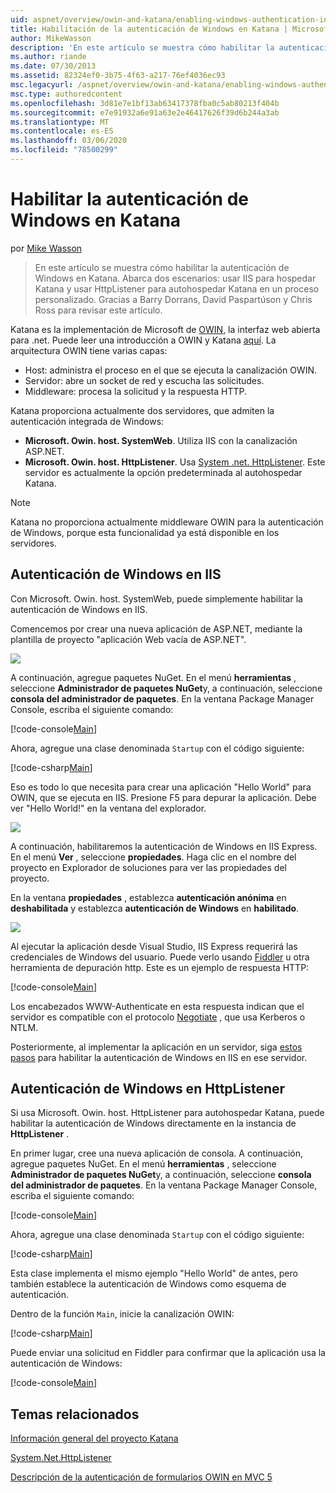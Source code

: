 ```yaml
---
uid: aspnet/overview/owin-and-katana/enabling-windows-authentication-in-katana
title: Habilitación de la autenticación de Windows en Katana | Microsoft Docs
author: MikeWasson
description: 'En este artículo se muestra cómo habilitar la autenticación de Windows en Katana. Abarca dos escenarios: usar IIS para hospedar Katana y usar HttpListener para autohospedar Kat (...'
ms.author: riande
ms.date: 07/30/2013
ms.assetid: 82324ef0-3b75-4f63-a217-76ef4036ec93
msc.legacyurl: /aspnet/overview/owin-and-katana/enabling-windows-authentication-in-katana
msc.type: authoredcontent
ms.openlocfilehash: 3d81e7e1bf13ab63417378fba0c5ab80213f404b
ms.sourcegitcommit: e7e91932a6e91a63e2e46417626f39d6b244a3ab
ms.translationtype: MT
ms.contentlocale: es-ES
ms.lasthandoff: 03/06/2020
ms.locfileid: "78500299"
---
```

# <a name="enabling-windows-authentication-in-katana"></a>Habilitar la autenticación de Windows en Katana

por [Mike Wasson](https://github.com/MikeWasson)

> En este artículo se muestra cómo habilitar la autenticación de Windows en Katana. Abarca dos escenarios: usar IIS para hospedar Katana y usar HttpListener para autohospedar Katana en un proceso personalizado. Gracias a Barry Dorrans, David Paspartúson y Chris Ross para revisar este artículo.

Katana es la implementación de Microsoft de [OWIN](http://owin.org/), la interfaz web abierta para .net. Puede leer una introducción a OWIN y Katana [aquí](an-overview-of-project-katana.md). La arquitectura OWIN tiene varias capas:

- Host: administra el proceso en el que se ejecuta la canalización OWIN.
- Servidor: abre un socket de red y escucha las solicitudes.
- Middleware: procesa la solicitud y la respuesta HTTP.

Katana proporciona actualmente dos servidores, que admiten la autenticación integrada de Windows:

- **Microsoft. Owin. host. SystemWeb**. Utiliza IIS con la canalización ASP.NET.
- **Microsoft. Owin. host. HttpListener**. Usa [System .net. HttpListener](https://msdn.microsoft.com/library/system.net.httplistener.aspx). Este servidor es actualmente la opción predeterminada al autohospedar Katana.

> [!NOTE]
> Katana no proporciona actualmente middleware OWIN para la autenticación de Windows, porque esta funcionalidad ya está disponible en los servidores.

## <a name="windows-authentication-in-iis"></a>Autenticación de Windows en IIS

Con Microsoft. Owin. host. SystemWeb, puede simplemente habilitar la autenticación de Windows en IIS.

Comencemos por crear una nueva aplicación de ASP.NET, mediante la plantilla de proyecto "aplicación Web vacía de ASP.NET".

![](enabling-windows-authentication-in-katana/_static/image1.png)

A continuación, agregue paquetes NuGet. En el menú **herramientas** , seleccione **Administrador de paquetes NuGet**y, a continuación, seleccione **consola del administrador de paquetes**. En la ventana Package Manager Console, escriba el siguiente comando:

[!code-console[Main](enabling-windows-authentication-in-katana/samples/sample1.cmd)]

Ahora, agregue una clase denominada `Startup` con el código siguiente:

[!code-csharp[Main](enabling-windows-authentication-in-katana/samples/sample2.cs)]

Eso es todo lo que necesita para crear una aplicación "Hello World" para OWIN, que se ejecuta en IIS. Presione F5 para depurar la aplicación. Debe ver "Hello World!" en la ventana del explorador.

![](enabling-windows-authentication-in-katana/_static/image2.png)

A continuación, habilitaremos la autenticación de Windows en IIS Express. En el menú **Ver** , seleccione **propiedades**. Haga clic en el nombre del proyecto en Explorador de soluciones para ver las propiedades del proyecto.

En la ventana **propiedades** , establezca **autenticación anónima** en **deshabilitada** y establezca **autenticación de Windows** en **habilitado**.

![](enabling-windows-authentication-in-katana/_static/image3.png)

Al ejecutar la aplicación desde Visual Studio, IIS Express requerirá las credenciales de Windows del usuario. Puede verlo usando [Fiddler](http://fiddler2.com/home) u otra herramienta de depuración http. Este es un ejemplo de respuesta HTTP:

[!code-console[Main](enabling-windows-authentication-in-katana/samples/sample3.cmd?highlight=1,5-6)]

Los encabezados WWW-Authenticate en esta respuesta indican que el servidor es compatible con el protocolo [Negotiate](http://www.ietf.org/rfc/rfc4559.txt) , que usa Kerberos o NTLM.

Posteriormente, al implementar la aplicación en un servidor, siga [estos pasos](https://www.iis.net/configreference/system.webserver/security/authentication/windowsauthentication) para habilitar la autenticación de Windows en IIS en ese servidor.

## <a name="windows-authentication-in-httplistener"></a>Autenticación de Windows en HttpListener

Si usa Microsoft. Owin. host. HttpListener para autohospedar Katana, puede habilitar la autenticación de Windows directamente en la instancia de **HttpListener** .

En primer lugar, cree una nueva aplicación de consola. A continuación, agregue paquetes NuGet. En el menú **herramientas** , seleccione **Administrador de paquetes NuGet**y, a continuación, seleccione **consola del administrador de paquetes**. En la ventana Package Manager Console, escriba el siguiente comando:

[!code-console[Main](enabling-windows-authentication-in-katana/samples/sample4.cmd)]

Ahora, agregue una clase denominada `Startup` con el código siguiente:

[!code-csharp[Main](enabling-windows-authentication-in-katana/samples/sample5.cs)]

Esta clase implementa el mismo ejemplo "Hello World" de antes, pero también establece la autenticación de Windows como esquema de autenticación.

Dentro de la función `Main`, inicie la canalización OWIN:

[!code-csharp[Main](enabling-windows-authentication-in-katana/samples/sample6.cs)]

Puede enviar una solicitud en Fiddler para confirmar que la aplicación usa la autenticación de Windows:

[!code-console[Main](enabling-windows-authentication-in-katana/samples/sample7.cmd?highlight=1,4-5)]

## <a name="related-topics"></a>Temas relacionados

[Información general del proyecto Katana](an-overview-of-project-katana.md)

[System.Net.HttpListener](https://msdn.microsoft.com/library/system.net.httplistener.aspx)

[Descripción de la autenticación de formularios OWIN en MVC 5](https://blogs.msdn.com/b/webdev/archive/2013/07/03/understanding-owin-forms-authentication-in-mvc-5.aspx)
